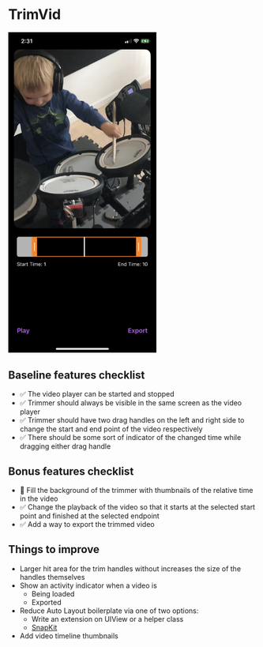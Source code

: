 # TrimVid

<img src="https://github.com/iamazhar/TrimVid/blob/main/preview-img.jpeg" width="300">

## Baseline features checklist
- ✅ The video player can be started and stopped
- ✅ Trimmer should always be visible in the same screen as the video player
- ✅ Trimmer should have two drag handles on the left and right side to change the start and end point of the video respectively
- ✅ There should be some sort of indicator of the changed time while dragging either drag handle

## Bonus features checklist
- 🚧 Fill the background of the trimmer with thumbnails of the relative time in the video
- ✅ Change the playback of the video so that it starts at the selected start point and finished at the selected endpoint
- ✅ Add a way to export the trimmed video

## Things to improve
- Larger hit area for the trim handles without increases the size of the handles themselves
- Show an activity indicator when a video is
    - Being loaded
    - Exported
- Reduce Auto Layout boilerplate via one of two options:
    - Write an extension on UIView or a helper class
    - [SnapKit](https://github.com/SnapKit/SnapKit)
- Add video timeline thumbnails
